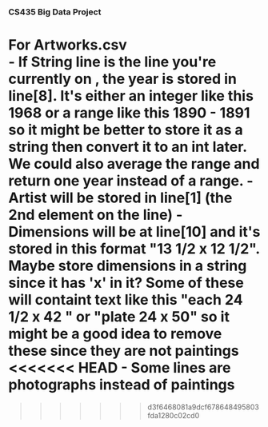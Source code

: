 ### CS435 Big Data Project

For Artworks.csv	  
 	- If String line is the line you're currently on , the year is stored in  line[8].  It's either an integer like this 1968 or a range like this 1890 - 1891  so it might be better to store it as a string then convert it to an int later.  We could also average the range and return one year instead of a range.
	-Artist will be stored in line[1] (the 2nd element on the line)
	- Dimensions will be at line[10] and it's stored in this format "13 1/2 x 12 1/2". Maybe store dimensions in a string since it has 'x' in it? 
 		Some of these will containt text like this "each 24 1/2 x 42 " or "plate 24  x 50"  so it might be a good idea to remove these since they are not paintings  
<<<<<<< HEAD
	- Some lines are photographs instead of paintings
=======
>>>>>>> d3f6468081a9dcf678648495803fda1280c02cd0
